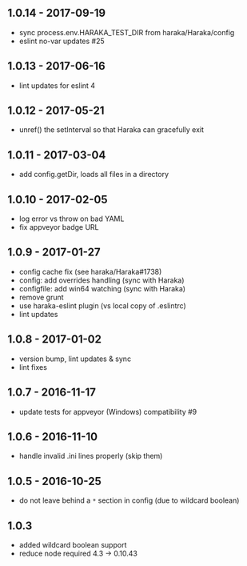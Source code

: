 
## 1.0.14 - 2017-09-19

- sync process.env.HARAKA_TEST_DIR from haraka/Haraka/config
- eslint no-var updates #25

## 1.0.13 - 2017-06-16

- lint updates for eslint 4

## 1.0.12 - 2017-05-21

- unref() the setInterval so that Haraka can gracefully exit

## 1.0.11 - 2017-03-04

- add config.getDir, loads all files in a directory

## 1.0.10 - 2017-02-05

- log error vs throw on bad YAML
- fix appveyor badge URL

## 1.0.9 - 2017-01-27

- config cache fix (see haraka/Haraka#1738)
- config: add overrides handling (sync with Haraka)
- configfile: add win64 watching (sync with Haraka)
- remove grunt
- use haraka-eslint plugin (vs local copy of .eslintrc)
- lint updates

## 1.0.8 - 2017-01-02

- version bump, lint updates & sync
- lint fixes

## 1.0.7 - 2016-11-17

- update tests for appveyor (Windows) compatibility #9

## 1.0.6 - 2016-11-10

- handle invalid .ini lines properly (skip them)

## 1.0.5 - 2016-10-25

- do not leave behind a `*` section in config (due to wildcard boolean)

## 1.0.3

- added wildcard boolean support
- reduce node required 4.3 -> 0.10.43
